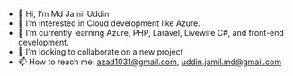 - 👋 Hi, I’m Md Jamil Uddin
- 👀 I’m interested in Cloud development like Azure.
- 🌱 I’m currently learning Azure, PHP, Laravel, Livewire C#, and front-end development.
- 💞️ I’m looking to collaborate on a new project
- 📫 How to reach me: azad1031@gmail.com, uddin.jamil.md@gmail.com

<!---
Jamil-NE20/Jamil-NE20 is a ✨ special ✨ repository because its `README.md` (this file) appears on your GitHub profile.
You can click the Preview link to take a look at your changes.
--->
